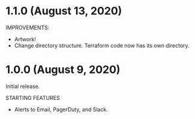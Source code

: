 # 1.1.0 (August 13, 2020)

IMPROVEMENTS:

* Artwork!
* Change directory structure. Terraform code now has its own directory.

# 1.0.0 (August 9, 2020)

Initial release.

STARTING FEATURES

* Alerts to Email, PagerDuty, and Slack.
